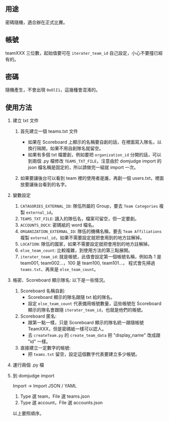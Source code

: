 ## 用途
密碼隨機，適合辦在正式比賽。

## 帳號
teamXXX 三位數，起始值要可在 ```iterater_team_id``` 自己設定，小心不要撞已經有的。

## 密碼
隨機產生，不會出現 ```0oOlI1```，這幾種會混淆的。

## 使用方法
1. 建立 txt 文件
    1. 首先建立一個 teams.txt 文件
        - 如果在 Scoreboard 上顯示的名稱要自創的話，在裡面寫入隊名，以換行隔開，如果不用自創隊名就留空。
        - 如果有多個 txt 檔要創，例如要把 ```organization_id``` 分開的話，可以到兩個 .py 檔修改 ```TEAMS_TXT_FILE```，注意由於 domjudge import 的 json 檔名稱是固定的，所以請做完一組就 import 一次。

    2. 如果要讓後台可以看到 team 裡的使用者是誰，再創一個 users.txt，裡面放要讓後台看到的名字。

2. 變數設定
    1. ```CATAGORIES_EXTERNAL_ID```:
        隊伍所屬的 Group，要去 ```Team Categories``` 複製 ```external_id```。
    2. ```TEAMS_TXT_FILE```:
        讀入的隊伍名，檔案可留空，但一定要創。
    3. ```ACCOUNTS_DOCX```:
        密碼紙的 word 檔名。
    4. ```ORGANIZATION_EXTERNAL_ID```:
        隊伍的機構名稱，要去 ```Team Affiliations``` 複製 ```external_id```，如果不需要設定就把會用到的地方註解掉。
    5. ```LOCATION```:
        隊伍的國家，如果不需要設定就把會用到的地方註解掉。
    6. ```else_team_count```:
        比較複雜，到使用方法的第三點展開。
    7. ```iterater_team_id```:
        就是帳號，此值會設定第一個帳號名稱，例如為 1 是 team001, team002...，100 是 team100, team101...，
        程式會先掃過 ```teams.txt```、再來是 ```else_team_count```。

3. 帳密、Scoreboard 顯示隊名:
    以下是一些情況。
    1. Scoreboard 名稱自創:
        - Scoreboard 顯示的隊名跟隨 txt 給的隊名。
        - 設定 ```else_team_count``` 代表備用帳號數量，這些帳號在 Scoreboard 顯示的隊名會跟隨 ```iterater_team_id```，也就是他們的帳號。
    2. Scoreboard 匿名:
        - 跟第一點一樣，只是 Scoreboard 顯示的隊名統一跟隨帳號 TeamXXX，但是密碼紙一樣可以認人。
        - 去 ```createTeam.py``` 的 ```create_team_data``` 把 "display_name" 改成跟 "id" 一樣。
    3. 直接建立一定數字的帳號:
        - 把 ```teams.txt``` 留空，設定這個數字代表要建立多少帳號。

4. 運行兩個 .py 檔
5. 到 domjudge import

    Import -> Import JSON / YAML

    1. Type 選 team，File 選 teams.json
    2. Type 選 account，File 選 accounts.json

    以上要照順序。